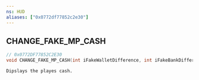 ```yaml
---
ns: HUD
aliases: ["0x0772df77852c2e30"]
---
```

## CHANGE_FAKE_MP_CASH

```c
// 0x0772DF77852C2E30
void CHANGE_FAKE_MP_CASH(int iFakeWalletDifference, int iFakeBankDifference);
```

```
Dipslays the playes cash.
```
